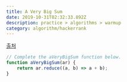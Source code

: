 ```yaml
---
title: A Very Big Sum
date: 2019-10-31T02:32:33.892Z
description: practice > algorithms > warmup
category: algorithm/hackerrank
---
```


[출처](https://www.hackerrank.com/challenges/a-very-big-sum/problem)

```javascript
// Complete the aVeryBigSum function below.
function aVeryBigSum(ar) {
    return ar.reduce((a, b) => a + b);
}
```
